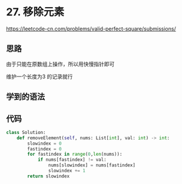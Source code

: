 # 27. 移除元素
https://leetcode-cn.com/problems/valid-perfect-square/submissions/
## 思路
由于只能在原数组上操作，所以用快慢指针即可

维护一个长度为3 的记录就行
## 学到的语法


## 代码
```py
class Solution:
    def removeElement(self, nums: List[int], val: int) -> int:
        slowindex = 0
        fastindex = 0
        for fastindex in range(0,len(nums)):
            if nums[fastindex] != val:
                nums[slowindex] = nums[fastindex]
                slowindex += 1
        return slowindex
```

